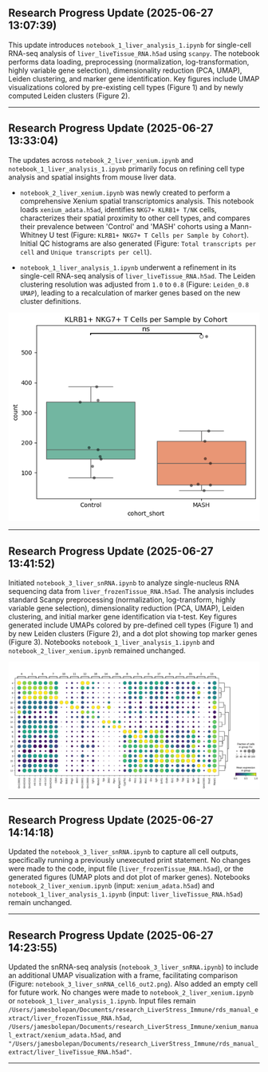## Research Progress Update (2025-06-27 13:07:39)

This update introduces `notebook_1_liver_analysis_1.ipynb` for single-cell RNA-seq analysis of `liver_liveTissue_RNA.h5ad` using `scanpy`. The notebook performs data loading, preprocessing (normalization, log-transformation, highly variable gene selection), dimensionality reduction (PCA, UMAP), Leiden clustering, and marker gene identification. Key figures include UMAP visualizations colored by pre-existing cell types (Figure 1) and by newly computed Leiden clusters (Figure 2).

---

## Research Progress Update (2025-06-27 13:33:04)

The updates across `notebook_2_liver_xenium.ipynb` and `notebook_1_liver_analysis_1.ipynb` primarily focus on refining cell type analysis and spatial insights from mouse liver data.

*   `notebook_2_liver_xenium.ipynb` was newly created to perform a comprehensive Xenium spatial transcriptomics analysis. This notebook loads `xenium_adata.h5ad`, identifies `NKG7+ KLRB1+ T/NK` cells, characterizes their spatial proximity to other cell types, and compares their prevalence between 'Control' and 'MASH' cohorts using a Mann-Whitney U test (Figure: `KLRB1+ NKG7+ T Cells per Sample by Cohort`). Initial QC histograms are also generated (Figure: `Total transcripts per cell` and `Unique transcripts per cell`).

*   `notebook_1_liver_analysis_1.ipynb` underwent a refinement in its single-cell RNA-seq analysis of `liver_liveTissue_RNA.h5ad`. The Leiden clustering resolution was adjusted from `1.0` to `0.8` (Figure: `Leiden_0.8 UMAP`), leading to a recalculation of marker genes based on the new cluster definitions.

![Figure 3: Dot Plot](./notebook_images/notebook_2_liver_xenium_cell11_out2.png)

---

## Research Progress Update (2025-06-27 13:41:52)

Initiated `notebook_3_liver_snRNA.ipynb` to analyze single-nucleus RNA sequencing data from `liver_frozenTissue_RNA.h5ad`. The analysis includes standard Scanpy preprocessing (normalization, log-transform, highly variable gene selection), dimensionality reduction (PCA, UMAP), Leiden clustering, and initial marker gene identification via t-test. Key figures generated include UMAPs colored by pre-defined cell types (Figure 1) and by new Leiden clusters (Figure 2), and a dot plot showing top marker genes (Figure 3). Notebooks `notebook_1_liver_analysis_1.ipynb` and `notebook_2_liver_xenium.ipynb` remained unchanged.

![Figure 3: Dot Plot](./notebook_images/notebook_3_liver_snRNA_cell9_out2.png)

---

## Research Progress Update (2025-06-27 14:14:18)

Updated the `notebook_3_liver_snRNA.ipynb` to capture all cell outputs, specifically running a previously unexecuted print statement. No changes were made to the code, input file (`liver_frozenTissue_RNA.h5ad`), or the generated figures (UMAP plots and dot plot of marker genes). Notebooks `notebook_2_liver_xenium.ipynb` (input: `xenium_adata.h5ad`) and `notebook_1_liver_analysis_1.ipynb` (input: `liver_liveTissue_RNA.h5ad`) remain unchanged.

---

## Research Progress Update (2025-06-27 14:23:55)

Updated the snRNA-seq analysis (`notebook_3_liver_snRNA.ipynb`) to include an additional UMAP visualization with a frame, facilitating comparison (Figure: `notebook_3_liver_snRNA_cell6_out2.png`). Also added an empty cell for future work. No changes were made to `notebook_2_liver_xenium.ipynb` or `notebook_1_liver_analysis_1.ipynb`. Input files remain `/Users/jamesbolepan/Documents/research_LiverStress_Immune/rds_manual_extract/liver_frozenTissue_RNA.h5ad`, `/Users/jamesbolepan/Documents/research_LiverStress_Immune/xenium_manual_extract/xenium_adata.h5ad`, and `"/Users/jamesbolepan/Documents/research_LiverStress_Immune/rds_manual_extract/liver_liveTissue_RNA.h5ad"`.

---


